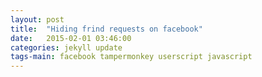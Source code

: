 ```yaml
---
layout: post
title:  "Hiding frind requests on facebook"
date:   2015-02-01 03:46:00
categories: jekyll update
tags-main: facebook tampermonkey userscript javascript
---
```



